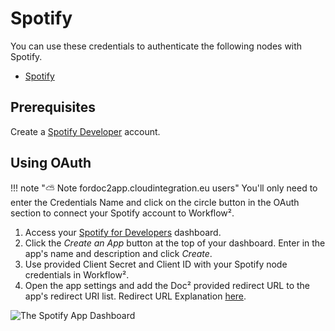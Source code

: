 # Spotify

You can use these credentials to authenticate the following nodes with Spotify.
- [Spotify](/workflow/integrations/nodes/workflow-nodes-base.spotify/)


## Prerequisites

Create a [Spotify Developer](https://developer.spotify.com/dashboard/login) account.

## Using OAuth

!!! note "⛅️ Note fordoc2app.cloudintegration.eu users"
    You'll only need to enter the Credentials Name and click on the circle button in the OAuth section to connect your Spotify account to Workflow².


1. Access your [Spotify for Developers](https://developer.spotify.com/dashboard/login) dashboard.
2. Click the *Create an App* button at the top of your dashboard. Enter in the app's name and description and click *Create*.
3. Use provided Client Secret and Client ID with your Spotify node credentials in Workflow².
4. Open the app settings and add the Doc² provided redirect URL to the app's redirect URI list. Redirect URL Explanation [here](/).

![The Spotify App Dashboard](/_images/integrations/credentials/spotify/dashboard.gif)
